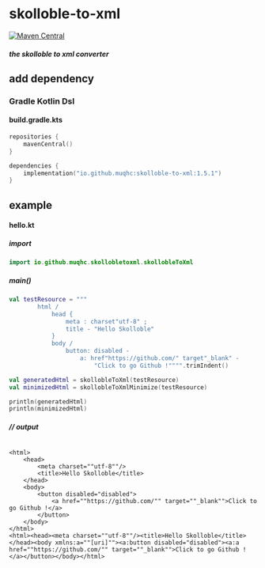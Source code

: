 # skolloble-to-xml
[![Maven Central](https://img.shields.io/maven-central/v/io.github.muqhc/skolloble-to-xml.svg?label=Maven%20Central)](https://search.maven.org/search?q=g:%22io.github.muqhc%22%20AND%20a:%22skolloble-to-xml%22)

#### _the skolloble to xml converter_

## add dependency

### Gradle Kotlin Dsl

#### build.gradle.kts

```kotlin
repositories {
    mavenCentral()
}
```

```kotlin
dependencies {
    implementation("io.github.muqhc:skolloble-to-xml:1.5.1")
}
```

## example

#### hello.kt

##### import

```kotlin
import io.github.muqhc.skollobletoxml.skollobleToXml
```

##### main()

```kotlin
val testResource = """
        html /
            head {
                meta : charset"utf-8" ;
                title - "Hello Skolloble"
            }
            body /
                button: disabled -
                    a: href"https://github.com/" target"_blank" -
                        "Click to go Github !"""".trimIndent()

val generatedHtml = skollobleToXml(testResource)
val minimizedHtml = skollobleToXmlMinimize(testResource)

println(generatedHtml)
println(minimizedHtml)
```
##### // output
```

<html>
    <head>
        <meta charset=""utf-8""/>    
        <title>Hello Skolloble</title>
    </head>
    <body>
        <button disabled="disabled">
            <a href=""https://github.com/"" target=""_blank"">Click to go Github !</a>
        </button>
    </body>
</html>
<html><head><meta charset=""utf-8""/><title>Hello Skolloble</title></head><body xmlns:a=""[uri]""><a:button disabled="disabled"><a:a href=""https://github.com/"" target=""_blank"">Click to go Github !</a></button></body></html>
```
